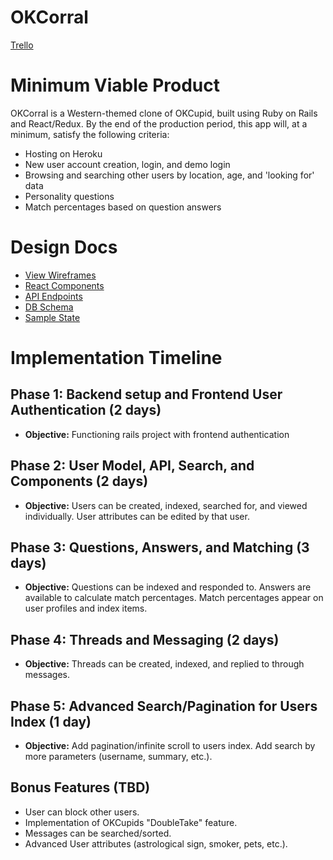 # OKCorral

[Trello][trello]

[trello]: https://trello.com/b/lJYufajq/okcorral

# Minimum Viable Product

OKCorral is a Western-themed clone of OKCupid, built using Ruby on Rails and React/Redux.
By the end of the production period, this app will, at a minimum, satisfy the following criteria:

* Hosting on Heroku
* New user account creation, login, and demo login
* Browsing and searching other users by location, age, and 'looking for' data
* Personality questions
* Match percentages based on question answers

# Design Docs

* [View Wireframes](./wireframes)
* [React Components](./component-hierarchy.md)
* [API Endpoints](./api-endpoints.md)
* [DB Schema](./schema.md)
* [Sample State](./sample-state.md)

# Implementation Timeline

## Phase 1: Backend setup and Frontend User Authentication (2 days)
* **Objective:** Functioning rails project with frontend authentication

## Phase 2: User Model, API, Search, and Components (2 days)
* **Objective:** Users can be created, indexed, searched for, and viewed individually. User attributes can be edited by that user.

## Phase 3: Questions, Answers, and Matching (3 days)
* **Objective:** Questions can be indexed and responded to. Answers are available to calculate match percentages. Match percentages appear on user profiles and index items.

## Phase 4: Threads and Messaging (2 days)
* **Objective:** Threads can be created, indexed, and replied to through messages.

## Phase 5: Advanced Search/Pagination for Users Index (1 day)
* **Objective:** Add pagination/infinite scroll to users index. Add search by more parameters (username, summary, etc.).

## Bonus Features (TBD)
* User can block other users.
* Implementation of OKCupids "DoubleTake" feature.
* Messages can be searched/sorted.
* Advanced User attributes (astrological sign, smoker, pets, etc.).
